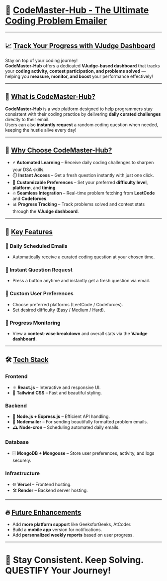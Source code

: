 # 🚀 **<ins>CodeMaster-Hub - The Ultimate Coding Problem Emailer</ins>**

---

## 📈 **<ins>Track Your Progress with VJudge Dashboard</ins>**
Stay on top of your coding journey!  
**CodeMaster-Hub** offers a dedicated **VJudge-based dashboard** that tracks your **coding activity, contest participation, and problems solved** — helping you **measure, monitor, and boost** your performance effectively!

---

## 🧠 **<ins>What is CodeMaster-Hub?</ins>**
**CodeMaster-Hub** is a web platform designed to help programmers stay consistent with their coding practice by delivering **daily curated challenges** directly to their email.  
Users can also **instantly request** a random coding question when needed, keeping the hustle alive every day!

---

## 🚀 **<ins>Why Choose CodeMaster-Hub?</ins>**

- ⚡ **Automated Learning** – Receive daily coding challenges to sharpen your DSA skills.
- ⏱️ **Instant Access** – Get a fresh question instantly with just one click.
- 🎯 **Customizable Preferences** – Set your preferred **difficulty level**, **platform**, and **timing**.
- 🔥 **Seamless Integration** – Real-time problem fetching from **LeetCode** and **Codeforces**.
- 📊 **Progress Tracking** – Track problems solved and contest stats through the **VJudge dashboard**.

---

## 🌟 **<ins>Key Features</ins>**

### 🔹 **Daily Scheduled Emails**
- Automatically receive a curated coding question at your chosen time.

### 🔹 **Instant Question Request**
- Press a button anytime and instantly get a fresh question via email.

### 🔹 **Custom User Preferences**
- Choose preferred platforms (LeetCode / Codeforces).
- Set desired difficulty (Easy / Medium / Hard).

### 🔹 **Progress Monitoring**
- View a **contest-wise breakdown** and overall stats via the **VJudge dashboard**.

---

## 🛠 **<ins>Tech Stack</ins>**

### **Frontend**
- ⚛️ **React.js** – Interactive and responsive UI.
- 🎨 **Tailwind CSS** – Fast and beautiful styling.

### **Backend**
- 🚀 **Node.js + Express.js** – Efficient API handling.
- 📨 **Nodemailer** – For sending beautifully formatted problem emails.
- 🕰️ **Node-cron** – Scheduling automated daily emails.

### **Database**
- 🗄️ **MongoDB + Mongoose** – Store user preferences, activity, and logs securely.

### **Infrastructure**
- 🌐 **Vercel** – Frontend hosting.
- 🛠️ **Render** – Backend server hosting.

---

## 🔥 **<ins>Future Enhancements</ins>**
- Add **more platform support** like GeeksforGeeks, AtCoder.
- Build a **mobile app** version for notifications.
- Add **personalized weekly reports** based on user progress.

---

# 🎯 **Stay Consistent. Keep Solving. QUESTIFY Your Journey!**
